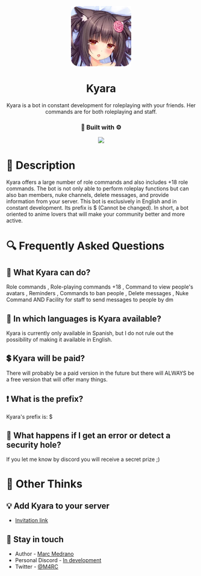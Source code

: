 <p align="center">
  <a href="https://discord.com/oauth2/authorize?client_id=867678960687251466&scope=bot&permissions=8" target="blank"><img src="https://raw.githubusercontent.com/elmarcz/elmarcz/main/Proyectos/591cc975d78836d7e1e2b768a2642a28.webp" width="160" alt="Dot Logo" /></a>
  <h1 align="center" href="https://discord.com/oauth2/authorize?client_id=867678960687251466&scope=bot&permissions=8">Kyara</h1>
</p>
<p align="center">Kyara is a bot in constant development for roleplaying with your friends. Her commands are for both roleplaying and staff.</p>

<h3 align="center">🔨 Built with ⚙️</h3>
<p align="center">
   <img src='https://raw.githubusercontent.com/sammwyy/sammwyy/master/skills/javascript.jpg' height='50px'/>
  </p>

# 📝 Description

Kyara offers a large number of role commands and also includes +18 role commands. The bot is not only able to perform roleplay functions but can also ban members, nuke channels, delete messages, and provide information from your server. This bot is exclusively in English and in constant development. Its prefix is $ (Cannot be changed). In short, a bot oriented to anime lovers that will make your community better and more active.

# 🔍 Frequently Asked Questions

## 🧱 What Kyara can do?
 Role commands ,  Role-playing commands +18 ,  Command to view people's avatars ,  Reminders ,  Commands to ban people ,  Delete messages ,  Nuke Command  AND  Facility for staff to send messages to people by dm 

## 🎸 In which languages is Kyara available?

Kyara is currently only available in Spanish, but I do not rule out the possibility of making it available in English.

## 💲 Kyara will be paid?

There will probably be a paid version in the future but there will ALWAYS be a free version that will offer many things.

## ❗ What is the prefix?

Kyara's prefix is: $

## 💍 What happens if I get an error or detect a security hole?

If you let me know by discord you will receive a secret prize ;)

# 🧢 Other Thinks

## 💡 Add Kyara to your server

- [Invitation link](https://discord.com/oauth2/authorize?client_id=867678960687251466&scope=bot&permissions=8)

## 📱 Stay in touch

- Author - [Marc Medrano](https://www.flowcode.com/page/elmarc)
- Personal Discord - [In development](https://discord.gg/qBXUtT8Kte)
- Twitter - [@M4RC](https://twitter.com/MarcMedrano15)
